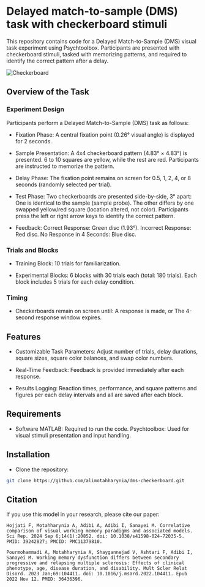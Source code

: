 # Delayed match-to-sample (DMS) task with checkerboard stimuli
This repository contains code for a Delayed Match-to-Sample (DMS) visual task experiment using Psychtoolbox. Participants are presented with checkerboard stimuli, tasked with memorizing patterns, and required to identify the correct pattern after a delay.

![Checkerboard](https://github.com/user-attachments/assets/75b94a75-cb32-46cf-8674-49d854ae481b)

## Overview of the Task
### Experiment Design
Participants perform a Delayed Match-to-Sample (DMS) task as follows:

-  Fixation Phase:
A central fixation point (0.26° visual angle) is displayed for 2 seconds.

-  Sample Presentation:
A 4x4 checkerboard pattern (4.83° × 4.83°) is presented.
6 to 10 squares are yellow, while the rest are red.
Participants are instructed to memorize the pattern.

-  Delay Phase:
The fixation point remains on screen for 0.5, 1, 2, 4, or 8 seconds (randomly selected per trial).

-  Test Phase:
Two checkerboards are presented side-by-side, 3° apart:
One is identical to the sample (sample probe).
The other differs by one swapped yellow/red square (location altered, not color).
Participants press the left or right arrow keys to identify the correct pattern.

-  Feedback:
Correct Response: Green disc (1.93°).
Incorrect Response: Red disc.
No Response in 4 Seconds: Blue disc.

### Trials and Blocks
-  Training Block:
10 trials for familiarization.

-  Experimental Blocks:
6 blocks with 30 trials each (total: 180 trials).
Each block includes 5 trials for each delay condition.

### Timing
-  Checkerboards remain on screen until:
A response is made, or
The 4-second response window expires.

## Features
-  Customizable Task Parameters:
Adjust number of trials, delay durations, square sizes, square color balances, and swap color numbers.

-  Real-Time Feedback:
Feedback is provided immediately after each response.

-  Results Logging:
Reaction times, performance, and square patterns and figures per each delay intervals and all are saved after each block.

## Requirements
-  Software
MATLAB: Required to run the code.
Psychtoolbox: Used for visual stimuli presentation and input handling.

## Installation
-  Clone the repository:
```bash
git clone https://github.com/alimotahharynia/dms-checkerboard.git  
```
## Citation
If you use this model in your research, please cite our paper:
```
Hojjati F, Motahharynia A, Adibi A, Adibi I, Sanayei M. Correlative comparison of visual working memory paradigms and associated models. Sci Rep. 2024 Sep 6;14(1):20852. doi: 10.1038/s41598-024-72035-5. PMID: 39242827; PMCID: PMC11379810.
```
```
Pourmohammadi A, Motahharynia A, Shaygannejad V, Ashtari F, Adibi I, Sanayei M. Working memory dysfunction differs between secondary progressive and relapsing multiple sclerosis: Effects of clinical phenotype, age, disease duration, and disability. Mult Scler Relat Disord. 2023 Jan;69:104411. doi: 10.1016/j.msard.2022.104411. Epub 2022 Nov 12. PMID: 36436396.
```
